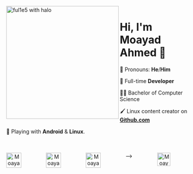 <br />
<img src="https://i.imgur.com/68mbMBg.gif" align="left" width="300" alt="ful1e5 with halo"/>

# Hi, I'm Moayad Ahmed 👋

💪 Pronouns: **He**/**Him**

💼 Full-time **Developer**

🧑‍🎓 Bachelor of Computer Science

🖌️ Linux content creator on **[Github.com](https://www.github.com/moayad-star)**

🤹 Playing with **Android** & **Linux**.

<br />
<br />



<!-- Socials -->

<div align="center" style="display: flex; justify-content: space-between;">
    <a href="https://discord.gg/33ujqX9zKw">
        <img src="https://imgur.com/4Qdbdup.png" width="40" height="40" alt="Moayad Discord Server">
    </a> 
   <! - -   <a href="https://twitter.com/ful1e5">
        <img src="https://imgur.com/IdhliN5.png" width="40" height="40" alt="Moayad Twitter Profile">
    </a>
<a href="https://open.spotify.com/user/kuabsnz43myhxext1652831e7?si=ELSQNufATIyT33VoobBwCw">
        <img src="https://imgur.com/A20TvSR.png" width="40" height="40" alt="Moayad Spotify Playlist">
    </a>
-->
    <a href="https://dev.to/moayad_star">
        <img src="https://d2fltix0v2e0sb.cloudfront.net/dev-rainbow.png" alt="Moayad Ahmed dev.to Profile" height="35" width="35">
    </a>
    <!-- <a href="https://www.twitch.tv/ful1e5">
        <img src="https://imgur.com/ZZ3WVfE.png" width="40" height="40" alt="Twitch">
    </a> -->
<div>